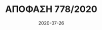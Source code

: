 ---
title: ΑΠΟΦΑΣΗ 778/2020
date: 2020-07-26
contractor: ΠΕΡΙΦΕΡΕΙΑ ΑΤΤΙΚΗΣ
email: promna@patt.gov.gr
category: nocomply
tags:
   - ΠΕΡΙΦΕΡΕΙΑ-ΑΤΤΙΚΗΣ
---